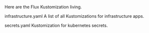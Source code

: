 Here are the Flux Kustomization living.

infrastructure.yaml
A list of all Kustomizations for infrastructure apps.

secrets.yaml
Kustomization for kubernetes secrets.

